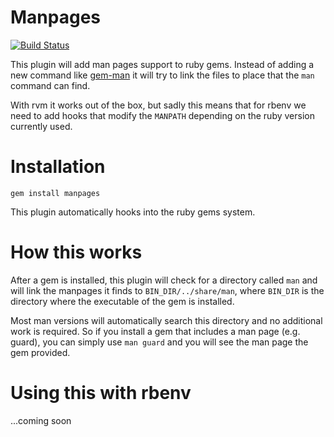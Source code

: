 # Manpages

[![Build Status](https://travis-ci.org/bitboxer/manpages.svg?branch=master)](https://travis-ci.org/bitboxer/manpages)

This plugin will add man pages support to ruby gems. Instead 
of adding a new command like [gem-man](https://github.com/defunkt/gem-man)
it will try to link the files to place that the `man` command can find.

With rvm it works out of the box, but sadly this means that for rbenv we
need to add hooks that modify the `MANPATH` depending on the ruby version
currently used.

# Installation

`gem install manpages`

This plugin automatically hooks into the ruby gems system.

# How this works

After a gem is installed, this plugin will check for a directory called `man` and
will link the manpages it finds to `BIN_DIR/../share/man`, where `BIN_DIR` is the
directory where the executable of the gem is installed.

Most man versions will automatically search this directory and no additional work
is required. So if you install a gem that includes a man page (e.g. guard), you can
simply use `man guard` and you will see the man page the gem provided.

# Using this with rbenv

...coming soon
